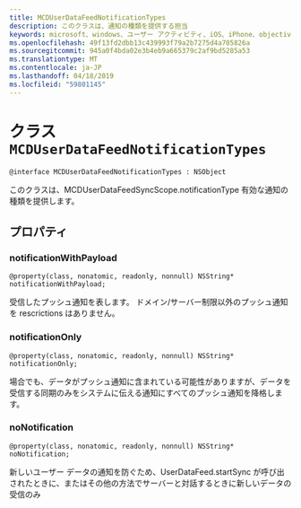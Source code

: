 ```yaml
---
title: MCDUserDataFeedNotificationTypes
description: このクラスは、通知の種類を提供する担当
keywords: microsoft、windows、ユーザー アクティビティ、iOS、iPhone、objectiveC に接続されているデバイス、プロジェクトのローマ
ms.openlocfilehash: 49f13fd2dbb13c439993f79a2b7275d4a705826a
ms.sourcegitcommit: 945a0f4bda02e3b4eb9a665379c2af9bd5285a53
ms.translationtype: MT
ms.contentlocale: ja-JP
ms.lasthandoff: 04/18/2019
ms.locfileid: "59801145"
---
```

# <a name="class-mcduserdatafeednotificationtypes"></a>クラス `MCDUserDataFeedNotificationTypes`

```
@interface MCDUserDataFeedNotificationTypes : NSObject
```

このクラスは、MCDUserDataFeedSyncScope.notificationType 有効な通知の種類を提供します。


## <a name="properties"></a>プロパティ

### <a name="notificationwithpayload"></a>notificationWithPayload
`@property(class, nonatomic, readonly, nonnull) NSString* notificationWithPayload;`

受信したプッシュ通知を表します。  ドメイン/サーバー制限以外のプッシュ通知を rescrictions はありません。

### <a name="notificationonly"></a>notificationOnly
`@property(class, nonatomic, readonly, nonnull) NSString* notificationOnly;`

場合でも、データがプッシュ通知に含まれている可能性がありますが、データを受信する同期のみをシステムに伝える通知にすべてのプッシュ通知を降格します。


### <a name="nonotification"></a>noNotification
`@property(class, nonatomic, readonly, nonnull) NSString* noNotification;`

新しいユーザー データの通知を防ぐため、UserDataFeed.startSync が呼び出されたときに、またはその他の方法でサーバーと対話するときに新しいデータの受信のみ
